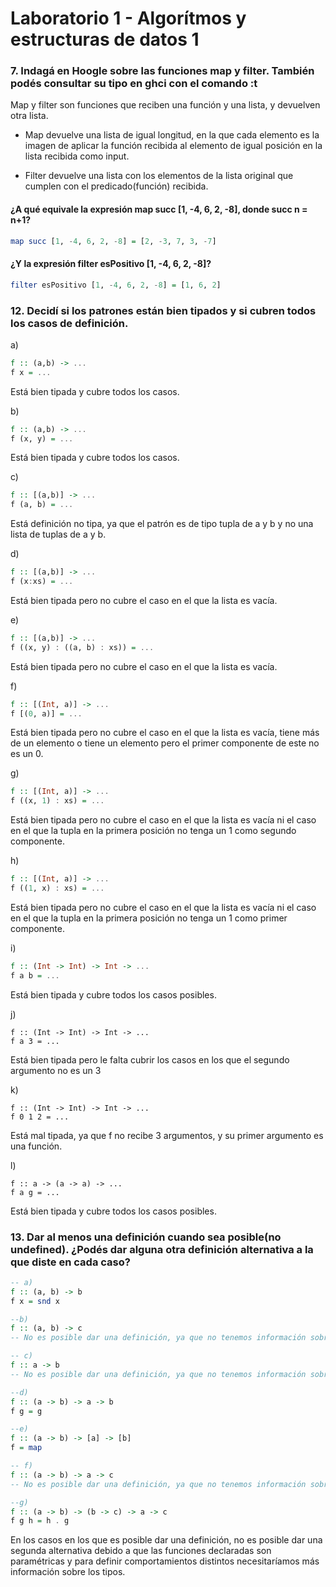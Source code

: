 # Laboratorio 1 - Algorítmos y estructuras de datos 1

### 7. Indagá en Hoogle sobre las funciones map y filter. También podés consultar su tipo en ghci con el comando :t

Map y filter son funciones que reciben una función y una lista, y devuelven otra lista.

- Map devuelve una lista de igual longitud, en la que cada elemento es la imagen de aplicar la función recibida al elemento de igual posición en la lista recibida como input.

- Filter devuelve una lista con los elementos de la lista original que cumplen con el predicado(función) recibida.

#### ¿A qué equivale la expresión map succ [1, -4, 6, 2, -8], donde succ n = n+1?

```haskell
map succ [1, -4, 6, 2, -8] = [2, -3, 7, 3, -7]
```

#### ¿Y la expresión filter esPositivo [1, -4, 6, 2, -8]?

```haskell
filter esPositivo [1, -4, 6, 2, -8] = [1, 6, 2]
```

### 12. Decidí si los patrones están bien tipados y si cubren todos los casos de definición.


a)
```haskell
f :: (a,b) -> ...
f x = ...
```
Está bien tipada y cubre todos los casos.

b)
```haskell
f :: (a,b) -> ...
f (x, y) = ...
```

Está bien tipada y cubre todos los casos.

c)
```haskell
f :: [(a,b)] -> ...
f (a, b) = ...
```
Está definición no tipa, ya que el patrón es de tipo tupla de a y b y no una lista de tuplas de a y b.

d)
```haskell
f :: [(a,b)] -> ...
f (x:xs) = ...
```

Está bien tipada pero no cubre el caso en el que la lista es vacía.

e)
```haskell
f :: [(a,b)] -> ...
f ((x, y) : ((a, b) : xs)) = ...
```

Está bien tipada pero no cubre el caso en el que la lista es vacía.

f)
```haskell
f :: [(Int, a)] -> ...
f [(0, a)] = ...
```

Está bien tipada pero no cubre el caso en el que la lista es vacía, tiene más de un elemento o tiene un elemento pero el primer componente de este no es un 0.

g)
```haskell
f :: [(Int, a)] -> ...
f ((x, 1) : xs) = ...
```

Está bien tipada pero no cubre el caso en el que la lista es vacía ni el caso en el que la tupla en la primera posición no tenga un 1 como segundo componente.

h)
```haskell
f :: [(Int, a)] -> ...
f ((1, x) : xs) = ...
```

Está bien tipada pero no cubre el caso en el que la lista es vacía ni el caso en el que la tupla en la primera posición no tenga un 1 como primer componente.

i)
```haskell
f :: (Int -> Int) -> Int -> ...
f a b = ...
```

Está bien tipada y cubre todos los casos posibles.

j) 
```noop
f :: (Int -> Int) -> Int -> ...
f a 3 = ...
```

Está bien tipada pero le falta cubrir los casos en los que el segundo argumento no es un 3

k)
```noop
f :: (Int -> Int) -> Int -> ...
f 0 1 2 = ...
```

Está mal tipada, ya que f no recibe 3 argumentos, y su primer argumento es una función.

l) 
```noop
f :: a -> (a -> a) -> ...
f a g = ...
```

Está bien tipada y cubre todos los casos posibles.

### 13. Dar al menos una definición cuando sea posible(no undefined). ¿Podés dar alguna otra definición alternativa a la que diste en cada caso?

```haskell
-- a) 
f :: (a, b) -> b
f x = snd x

--b)
f :: (a, b) -> c
-- No es posible dar una definición, ya que no tenemos información sobre el tipo c

-- c)
f :: a -> b
-- No es posible dar una definición, ya que no tenemos información sobre el tipo c

--d)
f :: (a -> b) -> a -> b
f g = g

--e)
f :: (a -> b) -> [a] -> [b]
f = map

-- f)
f :: (a -> b) -> a -> c
-- No es posible dar una definición, ya que no tenemos información sobre el tipo c, y la función que recibimos como primer parámetro devuelve el tipo b.

--g)
f :: (a -> b) -> (b -> c) -> a -> c
f g h = h . g
```

En los casos en los que es posible dar una definición, no es posible dar una segunda alternativa debido a que las funciones declaradas son paramétricas y para definir comportamientos distintos necesitaríamos más información sobre los tipos.
